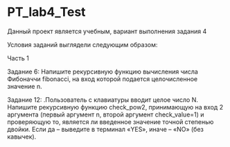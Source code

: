 # PT_lab4_Test

Данный проект является учебным, вариант выполнения задания 4

Условия заданий выглядели следующим образом: 

Часть 1

Задание 6:
Напишите рекурсивную функцию вычисления числа Фибоначчи
fibonacci, на вход которой подается целочисленное значение n.

Задание 12:
.Пользователь с клавиатуры вводит целое число N. Напишите
рекурсивную функцию check_pow2, принимающую на вход 2 аргумента
(первый аргумент n, второй аргумент check_value=1) и проверяющую то,
является ли введенное значение точной степенью двойки. Если да –
выведите в терминал «YES», иначе – «NO» (без кавычек).

